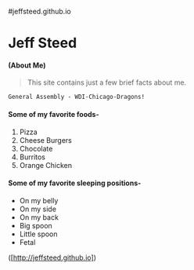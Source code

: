 #jeffsteed.github.io

# Jeff Steed
#### (About Me)

> This site contains just a few brief facts about me.

```
General Assembly - WDI-Chicago-Dragons!
```

#### Some of my favorite foods-
1. Pizza
2. Cheese Burgers
3. Chocolate
4. Burritos
5. Orange Chicken

#### Some of my favorite sleeping positions-
- On my belly
- On my side
- On my back
- Big spoon
- Little spoon
- Fetal

([http://jeffsteed.github.io])
